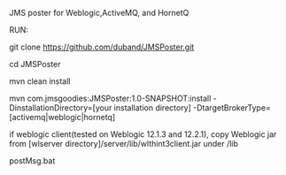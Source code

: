 JMS poster for Weblogic,ActiveMQ, and HornetQ

RUN:

git clone https://github.com/duband/JMSPoster.git

cd JMSPoster

mvn clean install

mvn com.jmsgoodies:JMSPoster:1.0-SNAPSHOT:install -DinstallationDirectory=[your installation directory] -DtargetBrokerType=[activemq|weblogic|hornetq]

if weblogic client(tested on Weblogic 12.1.3 and 12.2.1), copy Weblogic jar from [wlserver directory]/server/lib/wlthint3client.jar under /lib
 

postMsg.bat

